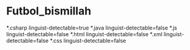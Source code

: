 # Futbol_bismillah
*.csharp linguist-detectable=true
*.java linguist-detectable=false
*.js linguist-detectable=false
*.html linguist-detectable=false
*.xml linguist-detectable=false
*.css linguist-detectable=false
